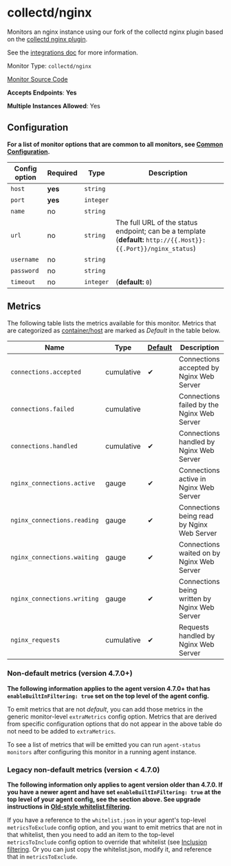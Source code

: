 <!--- GENERATED BY gomplate from scripts/docs/monitor-page.md.tmpl --->

# collectd/nginx

Monitors an nginx instance using our fork of the
collectd nginx plugin based on the [collectd nginx
plugin](https://collectd.org/wiki/index.php/Plugin:nginx).

See the [integrations
doc](https://github.com/signalfx/integrations/tree/master/collectd-nginx)
for more information.


Monitor Type: `collectd/nginx`

[Monitor Source Code](https://github.com/signalfx/signalfx-agent/tree/master/internal/monitors/collectd/nginx)

**Accepts Endpoints**: **Yes**

**Multiple Instances Allowed**: Yes

## Configuration

**For a list of monitor options that are common to all monitors, see [Common
Configuration](../monitor-config.md#common-configuration).**


| Config option | Required | Type | Description |
| --- | --- | --- | --- |
| `host` | **yes** | `string` |  |
| `port` | **yes** | `integer` |  |
| `name` | no | `string` |  |
| `url` | no | `string` | The full URL of the status endpoint; can be a template (**default:** `http://{{.Host}}:{{.Port}}/nginx_status`) |
| `username` | no | `string` |  |
| `password` | no | `string` |  |
| `timeout` | no | `integer` |  (**default:** `0`) |


## Metrics

The following table lists the metrics available for this monitor.
Metrics that are categorized as
[container/host](https://docs.signalfx.com/en/latest/admin-guide/usage.html#about-custom-bundled-and-high-resolution-metrics)
are marked as _Default_ in the table below.

| Name | Type | [Default](https://docs.signalfx.com/en/latest/admin-guide/usage.html#about-custom-bundled-and-high-resolution-metrics) | Description |
| ---  | ---  | ---    | ---         |
| `connections.accepted` | cumulative | ✔ | Connections accepted by Nginx Web Server |
| `connections.failed` | cumulative |  | Connections failed by the Nginx Web Server |
| `connections.handled` | cumulative | ✔ | Connections handled by Nginx Web Server |
| `nginx_connections.active` | gauge | ✔ | Connections active in Nginx Web Server |
| `nginx_connections.reading` | gauge | ✔ | Connections being read by Nginx Web Server |
| `nginx_connections.waiting` | gauge | ✔ | Connections waited on by Nginx Web Server |
| `nginx_connections.writing` | gauge | ✔ | Connections being written by Nginx Web Server |
| `nginx_requests` | cumulative | ✔ | Requests handled by Nginx Web Server |



### Non-default metrics (version 4.7.0+)

**The following information applies to the agent version 4.7.0+ that has
`enableBuiltInFiltering: true` set on the top level of the agent config.**

To emit metrics that are not _default_, you can add those metrics in the
generic monitor-level `extraMetrics` config option.  Metrics that are derived
from specific configuration options that do not appear in the above table do
not need to be added to `extraMetrics`.

To see a list of metrics that will be emitted you can run `agent-status
monitors` after configuring this monitor in a running agent instance.



### Legacy non-default metrics (version < 4.7.0)

**The following information only applies to agent version older than 4.7.0. If
you have a newer agent and have set `enableBuiltInFiltering: true` at the top
level of your agent config, see the section above. See upgrade instructions in
[Old-style whitelist filtering](../legacy-filtering.md#old-style-whitelist-filtering).**

If you have a reference to the `whitelist.json` in your agent's top-level
`metricsToExclude` config option, and you want to emit metrics that are not in
that whitelist, then you need to add an item to the top-level
`metricsToInclude` config option to override that whitelist (see [Inclusion
filtering](../legacy-filtering.md#inclusion-filtering).  Or you can just
copy the whitelist.json, modify it, and reference that in `metricsToExclude`.




